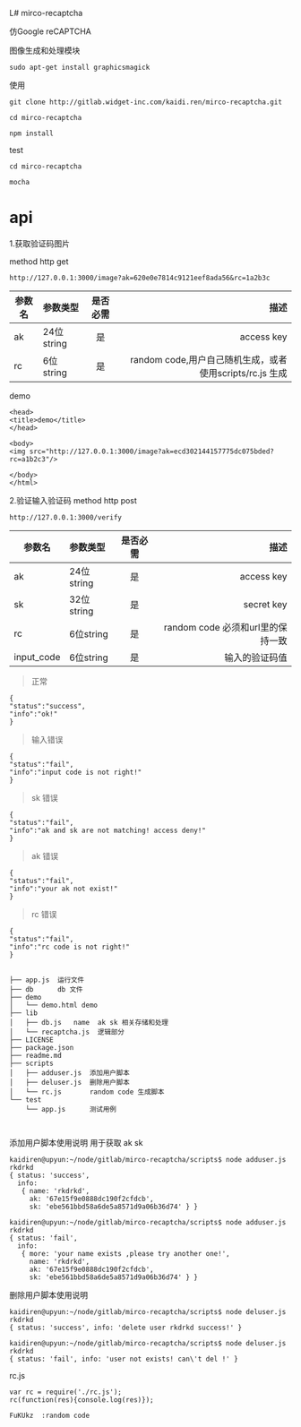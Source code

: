 L# mirco-recaptcha  

仿Google reCAPTCHA



图像生成和处理模块

```
sudo apt-get install graphicsmagick
```


使用

```
git clone http://gitlab.widget-inc.com/kaidi.ren/mirco-recaptcha.git

cd mirco-recaptcha

npm install
```

test

```
cd mirco-recaptcha

mocha

```
# api


1.获取验证码图片

method http  get

```
http://127.0.0.1:3000/image?ak=620e0e7814c9121eef8ada56&rc=1a2b3c
```

>
|参数名|参数类型|是否必需|描述|
|---|:---|:---:|---:|
|ak|24位string|是|access key|
|rc|6位string|是|random code,用户自己随机生成，或者使用scripts/rc.js 生成|


demo

```
<head>  
<title>demo</title>
</head>
  
<body>
<img src="http://127.0.0.1:3000/image?ak=ecd302144157775dc075bded?rc=a1b2c3"/>

</body>
</html>
```


2.验证输入验证码
method http  post

```
http://127.0.0.1:3000/verify
```
|参数名|参数类型|是否必需|描述|
|---|:---|:---:|---:|
|ak|24位string|是|access key|
|sk|32位string|是|secret key|
|rc|6位string|是|random code 必须和url里的保持一致|
|input_code|6位string|是|输入的验证码值|

> 正常

```
{
"status":"success",
"info":"ok!"
}
```

> 输入错误

```
{
"status":"fail",
"info":"input code is not right!"
}
```

> sk 错误

```
{
"status":"fail",
"info":"ak and sk are not matching! access deny!"
}
```
> ak 错误

```
{
"status":"fail",
"info":"your ak not exist!"
}
```
> rc 错误

```
{
"status":"fail",
"info":"rc code is not right!"
}

```


```

├── app.js  运行文件
├── db      db 文件
├── demo    
│   └── demo.html demo
├── lib
│   ├── db.js   name  ak sk 相关存储和处理
│   └── recaptcha.js  逻辑部分
├── LICENSE
├── package.json
├── readme.md
├── scripts
│   ├── adduser.js  添加用户脚本
│   ├── deluser.js  删除用户脚本
│   └── rc.js       random code 生成脚本
└── test
    └── app.js      测试用例

    
```
添加用户脚本使用说明 用于获取 ak sk

```
kaidiren@upyun:~/node/gitlab/mirco-recaptcha/scripts$ node adduser.js rkdrkd
{ status: 'success',
  info: 
   { name: 'rkdrkd',
     ak: '67e15f9e0888dc190f2cfdcb',
     sk: 'ebe561bbd58a6de5a8571d9a06b36d74' } }
```

```
kaidiren@upyun:~/node/gitlab/mirco-recaptcha/scripts$ node adduser.js rkdrkd
{ status: 'fail',
  info: 
   { more: 'your name exists ,please try another one!',
     name: 'rkdrkd',
     ak: '67e15f9e0888dc190f2cfdcb',
     sk: 'ebe561bbd58a6de5a8571d9a06b36d74' } }
```

 删除用户脚本使用说明

```
kaidiren@upyun:~/node/gitlab/mirco-recaptcha/scripts$ node deluser.js rkdrkd
{ status: 'success', info: 'delete user rkdrkd success!' }
```

```
kaidiren@upyun:~/node/gitlab/mirco-recaptcha/scripts$ node deluser.js rkdrkd
{ status: 'fail', info: 'user not exists! can\'t del !' }

```

rc.js

```
var rc = require('./rc.js');
rc(function(res){console.log(res)});
```
```
FuKUkz  :random code

```
